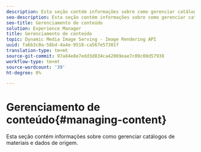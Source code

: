 ```yaml
---
description: Esta seção contém informações sobre como gerenciar catálogos de materiais e dados de origem.
seo-description: Esta seção contém informações sobre como gerenciar catálogos de materiais e dados de origem.
seo-title: Gerenciamento de conteúdo
solution: Experience Manager
title: Gerenciamento de conteúdo
topic: Dynamic Media Image Serving - Image Rendering API
uuid: fa6b3c0a-58bd-4a4e-9518-ca567e57301f
translation-type: tm+mt
source-git-commit: 97a84e8e7edd3d834ca42069eae7c09c00d57938
workflow-type: tm+mt
source-wordcount: '39'
ht-degree: 0%

---
```



# Gerenciamento de conteúdo{#managing-content}

Esta seção contém informações sobre como gerenciar catálogos de materiais e dados de origem.


